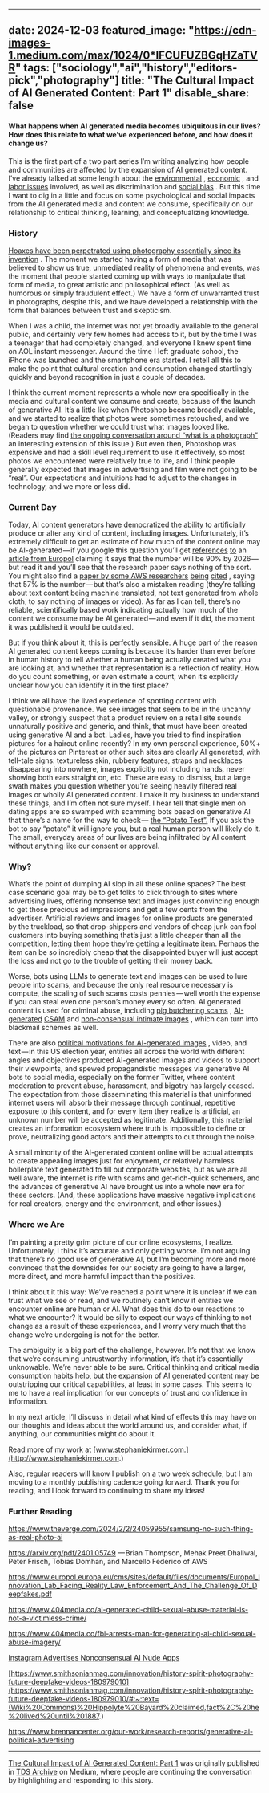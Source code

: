 



---
date: 2024-12-03
featured_image: "https://cdn-images-1.medium.com/max/1024/0*lFCUFUZBGqHZaTVR"
tags: ["sociology","ai","history","editors-pick","photography"]
title: "The Cultural Impact of AI Generated Content: Part 1"
disable_share: false
---
      

#### What happens when AI generated media becomes ubiquitous in our lives? How does this relate to what we’ve experienced before, and how does it change us?

This is the first part of a two part series I’m writing analyzing how people and communities are affected by the expansion of AI generated content. I’ve already talked at some length about the
[environmental](https://medium.com/towards-data-science/environmental-implications-of-the-ai-boom-279300a24184)
,
[economic](https://medium.com/towards-data-science/economics-of-generative-ai-75f550288097)
, and
[labor issues](https://medium.com/towards-data-science/how-human-labor-enables-machine-learning-367feee8bc91)
involved, as well as discrimination and
[social bias](https://medium.com/towards-data-science/a-critical-look-at-ai-image-generation-45001f410147)
. But this time I want to dig in a little and focus on some psychological and social impacts from the AI generated media and content we consume, specifically on our relationship to critical thinking, learning, and conceptualizing knowledge.

### History

[Hoaxes have been perpetrated using photography essentially since its invention](https://www.smithsonianmag.com/innovation/history-spirit-photography-future-deepfake-videos-180979010)
. The moment we started having a form of media that was believed to show us true, unmediated reality of phenomena and events, was the moment that people started coming up with ways to manipulate that form of media, to great artistic and philosophical effect. (As well as humorous or simply fraudulent effect.) We have a form of unwarranted trust in photographs, despite this, and we have developed a relationship with the form that balances between trust and skepticism.

When I was a child, the internet was not yet broadly available to the general public, and certainly very few homes had access to it, but by the time I was a teenager that had completely changed, and everyone I knew spent time on AOL instant messenger. Around the time I left graduate school, the iPhone was launched and the smartphone era started. I retell all this to make the point that cultural creation and consumption changed startlingly quickly and beyond recognition in just a couple of decades.

I think the current moment represents a whole new era specifically in the media and cultural content we consume and create, because of the launch of generative AI. It’s a little like when Photoshop became broadly available, and we started to realize that photos were sometimes retouched, and we began to question whether we could trust what images looked like. (Readers may find
[the ongoing conversation around “what is a photograph”](https://www.theverge.com/2024/2/2/24059955/samsung-no-such-thing-as-real-photo-ai)
an interesting extension of this issue.) But even then, Photoshop was expensive and had a skill level requirement to use it effectively, so most photos we encountered were relatively true to life, and I think people generally expected that images in advertising and film were not going to be “real”. Our expectations and intuitions had to adjust to the changes in technology, and we more or less did.

### Current Day

Today, AI content generators have democratized the ability to artificially produce or alter any kind of content, including images. Unfortunately, it’s extremely difficult to get an estimate of how much of the content online may be AI-generated — if you google this question you’ll get
[references](https://www.axios.com/2023/08/28/ai-content-flood-model-collapse)
[to](https://oodaloop.com/analysis/archive/if-90-of-online-content-will-be-ai-generated-by-2026-we-forecast-a-deeply-human-anti-content-movement-in-response/)
an
[article from Europol](https://www.europol.europa.eu/cms/sites/default/files/documents/Europol_Innovation_Lab_Facing_Reality_Law_Enforcement_And_The_Challenge_Of_Deepfakes.pdf)
claiming it says that the number will be 90% by 2026 — but read it and you’ll see that the research paper says nothing of the sort. You might also find a
[paper by some AWS researchers](https://arxiv.org/pdf/2401.05749)
[being](https://www.forbes.com.au/news/innovation/is-ai-quietly-killing-itself-and-the-internet/)
[cited](https://www.windowscentral.com/software-apps/sam-altman-indicated-its-impossible-to-create-chatgpt-without-copyrighted-material)
, saying that 57% is the number — but that’s also a mistaken reading (they’re talking about text content being machine translated, not text generated from whole cloth, to say nothing of images or video). As far as I can tell, there’s no reliable, scientifically based work indicating actually how much of the content we consume may be AI generated — and even if it did, the moment it was published it would be outdated.

But if you think about it, this is perfectly sensible. A huge part of the reason AI generated content keeps coming is because it’s harder than ever before in human history to tell whether a human being actually created what you are looking at, and whether that representation is a reflection of reality. How do you count something, or even estimate a count, when it’s explicitly unclear how you can identify it in the first place?

I think we all have the lived experience of spotting content with questionable provenance. We see images that seem to be in the uncanny valley, or strongly suspect that a product review on a retail site sounds unnaturally positive and generic, and think, that must have been created using generative AI and a bot. Ladies, have you tried to find inspiration pictures for a haircut online recently? In my own personal experience, 50%+ of the pictures on Pinterest or other such sites are clearly AI generated, with tell-tale signs: textureless skin, rubbery features, straps and necklaces disappearing into nowhere, images explicitly not including hands, never showing both ears straight on, etc. These are easy to dismiss, but a large swath makes you question whether you’re seeing heavily filtered real images or wholly AI generated content. I make it my business to understand these things, and I’m often not sure myself. I hear tell that single men on dating apps are so swamped with scamming bots based on generative AI that there’s a name for the way to check —
[the “Potato Test”.](https://www.reddit.com/r/Tinder/comments/1aw9w64/always_do_a_potato_test/)
If you ask the bot to say “potato” it will ignore you, but a real human person will likely do it. The small, everyday areas of our lives are being infiltrated by AI content without anything like our consent or approval.

### Why?

What’s the point of dumping AI slop in all these online spaces? The best case scenario goal may be to get folks to click through to sites where advertising lives, offering nonsense text and images just convincing enough to get those precious ad impressions and get a few cents from the advertiser. Artificial reviews and images for online products are generated by the truckload, so that drop-shippers and vendors of cheap junk can fool customers into buying something that’s just a little cheaper than all the competition, letting them hope they’re getting a legitimate item. Perhaps the item can be so incredibly cheap that the disappointed buyer will just accept the loss and not go to the trouble of getting their money back.

Worse, bots using LLMs to generate text and images can be used to lure people into scams, and because the only real resource necessary is compute, the scaling of such scams costs pennies — well worth the expense if you can steal even one person’s money every so often. AI generated content is used for criminal abuse, including
[pig butchering scams](https://www.elliptic.co/blog/are-pig-butchering-scammers-using-ai-heres-what-the-latest-trends-show)
,
[AI-generated](https://www.404media.co/ai-generated-child-sexual-abuse-material-is-not-a-victimless-crime/)
[CSAM](https://www.404media.co/fbi-arrests-man-for-generating-ai-child-sexual-abuse-imagery/)
and
[non-consensual intimate images](https://www.404media.co/instagram-advertises-nonconsensual-ai-nude-apps/)
, which can turn into blackmail schemes as well.

There are also
[political motivations for AI-generated images](https://www.brennancenter.org/our-work/research-reports/generative-ai-political-advertising)
, video, and text — in this US election year, entities all across the world with different angles and objectives produced AI-generated images and videos to support their viewpoints, and spewed propagandistic messages via generative AI bots to social media, especially on the former Twitter, where content moderation to prevent abuse, harassment, and bigotry has largely ceased. The expectation from those disseminating this material is that uninformed internet users will absorb their message through continual, repetitive exposure to this content, and for every item they realize is artificial, an unknown number will be accepted as legitimate. Additionally, this material creates an information ecosystem where truth is impossible to define or prove, neutralizing good actors and their attempts to cut through the noise.

A small minority of the AI-generated content online will be actual attempts to create appealing images just for enjoyment, or relatively harmless boilerplate text generated to fill out corporate websites, but as we are all well aware, the internet is rife with scams and get-rich-quick schemers, and the advances of generative AI have brought us into a whole new era for these sectors. (And, these applications have massive negative implications for real creators, energy and the environment, and other issues.)

### Where we Are

I’m painting a pretty grim picture of our online ecosystems, I realize. Unfortunately, I think it’s accurate and only getting worse. I’m not arguing that there’s no good use of generative AI, but I’m becoming more and more convinced that the downsides for our society are going to have a larger, more direct, and more harmful impact than the positives.

I think about it this way: We’ve reached a point where it is unclear if we can trust what we see or read, and we routinely can’t know if entities we encounter online are human or AI. What does this do to our reactions to what we encounter? It would be silly to expect our ways of thinking to not change as a result of these experiences, and I worry very much that the change we’re undergoing is not for the better.

The ambiguity is a big part of the challenge, however. It’s not that we know that we’re consuming untrustworthy information, it’s that it’s essentially unknowable. We’re never able to be sure. Critical thinking and critical media consumption habits help, but the expansion of AI generated content may be outstripping our critical capabilities, at least in some cases. This seems to me to have a real implication for our concepts of trust and confidence in information.

In my next article, I’ll discuss in detail what kind of effects this may have on our thoughts and ideas about the world around us, and consider what, if anything, our communities might do about it.

Read more of my work at
[www.stephaniekirmer.com.](http://www.stephaniekirmer.com.)

Also, regular readers will know I publish on a two week schedule, but I am moving to a monthly publishing cadence going forward. Thank you for reading, and I look forward to continuing to share my ideas!

### Further Reading

<https://www.theverge.com/2024/2/2/24059955/samsung-no-such-thing-as-real-photo-ai>

<https://arxiv.org/pdf/2401.05749>
— Brian Thompson, Mehak Preet Dhaliwal, Peter Frisch, Tobias Domhan, and Marcello Federico of AWS

<https://www.europol.europa.eu/cms/sites/default/files/documents/Europol_Innovation_Lab_Facing_Reality_Law_Enforcement_And_The_Challenge_Of_Deepfakes.pdf>

<https://www.404media.co/ai-generated-child-sexual-abuse-material-is-not-a-victimless-crime/>

<https://www.404media.co/fbi-arrests-man-for-generating-ai-child-sexual-abuse-imagery/>

[Instagram Advertises Nonconsensual AI Nude Apps](https://www.404media.co/instagram-advertises-nonconsensual-ai-nude-apps/)

[https://www.smithsonianmag.com/innovation/history-spirit-photography-future-deepfake-videos-180979010](https://www.smithsonianmag.com/innovation/history-spirit-photography-future-deepfake-videos-180979010/#:~:text=(Wiki%20Commons)%20Hippolyte%20Bayard%20claimed,fact%2C%20he%20lived%20until%201887.)

<https://www.brennancenter.org/our-work/research-reports/generative-ai-political-advertising>


---

[The Cultural Impact of AI Generated Content: Part 1](https://medium.com/data-science/the-cultural-impact-of-ai-generated-content-part-1-6e6a8a51800f)
was originally published in
[TDS Archive](https://medium.com/data-science)
on Medium, where people are continuing the conversation by highlighting and responding to this story.

